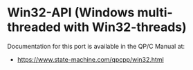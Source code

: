 # Win32-API (Windows multi-threaded with Win32-threads)

Documentation for this port is available in the QP/C Manual at:

- https://www.state-machine.com/qpcpp/win32.html
